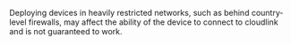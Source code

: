 Deploying devices in heavily restricted networks, such as behind country-level firewalls, may affect the ability of the device to connect to cloudlink and is not guaranteed to work.
